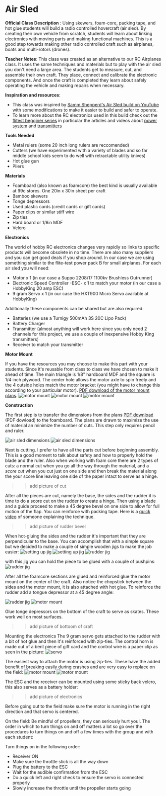 # Air Sled
**Official Class Description** : Using skewers, foam-core, packing tape, and hot glue students will build a 
radio controlled hovercraft (air sled). By creating their own vehicle from scratch, students
will learn about linking electronics with moving parts and making functional machines.
This is a good step towards making other radio controlled craft such as airplanes, boats
and multi-rotors (drones).

**Teacher Notes**: This class was created as an alternative to our RC Airplanes class. It uses the same techniques and materials but to play with the air sled you don't need a large area. The students get to measure, cut, and assemble their own craft. They place, connect and calibrate the electronic components. And once the craft is completed they learn about safely operating the vehicle and making repairs when necessary.

**Inspiration and resources**: 

* This class was inspired by [Samm Shepperd's Air Sled build on YouTube](https://youtu.be/lb7DPmaW8qs) with some modifications to make it easier to build and safer to operate.
* To learn more about the RC electronics used in this build check out the [flitest begginer series](http://www.flitetest.com/authors/FliteTest#/textSearch=HorizonHobby-BeginnerSeries&listSort=date_low_to_high) in particular the articles and videos about [power system](http://www.flitetest.com/articles/beginner-series-power-system) and [transmitters](http://www.flitetest.com/articles/beginner-series-transmitters)

**Tools Needed** 

* Metal rulers (some 20 inch long rulers are reccomended)
* Cutters (we have experimented with a variety of blades and so far middle school kids seem to do well with retractable utility knives)
* Hot glue gun
* Pliers

**Materials**

* Foamboard (also known as foamcore) the best kind is usually available at 99c stores. One 20in x 30in sheet per craft
* Bamboo skewers
* Tonge depressors
* Used plastic cards (credit cards or gift cards)
* Paper clips or similar stiff wire
* Zip ties
* Hard board or 1/8in MDF
* Velcro

**Electronics**

The world of hobby RC electronics changes very rapidly so links to specific products will become obsolete in no time. There are also many suppliers and you can get good deals if you shop around. In our case we are using something similar to the flite-test power pack B for small airplanes. For each air sled you will need:
* Motor x 1 (in our case a Suppo 2208/17 1100kv Brushless Outrunner)
* Electronic Speed Controller -ESC- x 1 to match your motor (in our case a HobbyKing 20 amp ESC)
* 9 gram Servo x 1 (in our case the HXT900 Micro Servo available at HobbyKing)

Additionally these components can be shared but are also required:
* Batteries (we use a Turnigy 500mAh 3S 20C Lipo Pack)
* Battery Charger
* Transmitter (almost anything will work here since you only need 2 channels for this project, we use a couple of inexpensive Hobby King transmitters)
* Receiver to match your transmitter

**Motor Mount**

If you have the resources you may choose to make this part with your students. Since it's reusable from class to class we have chosen to make it ahead of time. The main triangle is 1/8" hardboard MDF and the square is 1/4 inch plywood. The center hole allows the motor axle to spin freely and the 4 outside holes match the motor bracket (you might have to change this according to your particular motor). [PDF download of the motor mount plans](https://github.com/ftobon/steam-classes/raw/master/images/air-sled/air-sled-motor-mount.pdf).
![motor mount](https://raw.githubusercontent.com/ftobon/steam-classes/master/images/air-sled/air-sled-motor-mount.jpg)
![motor mount](https://raw.githubusercontent.com/ftobon/steam-classes/master/images/air-sled/air-sled-05.jpg)
![motor mount](https://raw.githubusercontent.com/ftobon/steam-classes/master/images/air-sled/air-sled-06.jpg)

**Construction**

The first step is to transfer the dimensions from the plans [PDF download](https://github.com/ftobon/steam-classes/raw/master/images/air-sled/air-sled-dimensions.pdf) (PDF dowload) to the foamboard. The plans are drawn to maximize the use of material an minimize the number of cuts. This step only requires pencil and ruler. 

![air sled dimensions](https://raw.githubusercontent.com/ftobon/steam-classes/master/images/air-sled/air-sled-dimensions.jpg)
![air sled dimensions](https://raw.githubusercontent.com/ftobon/steam-classes/master/images/air-sled/air-sled-16.jpg)


Next is cutting. I prefer to have all the parts cut before beginning assembly. This is a good moment to talk about safety and how to properly hold the blade and the ruler. Also when working with foam core there are 2 types of cuts: a normal cut when you go all the way through the material, and a *score cut* when you cut just on one side and then break the material along the your score line leaving one side of the paper intact to serve as a hinge. 

>> add picture of cut

After all the pieces are cut, namely the base, the sides and the rudder it is time to do a score cut on the rudder to create a hinge. Then using a blade and a guide proceed to make a 45 degree bevel on one side to allow for full motion of the flap. You can reinforce with packing tape. Here is a [quick video](https://youtu.be/w3__FHKIUvk?t=1m6s) of someone explaining the technique.

>> add picture of rudder bevel

When hot-gluing the sides and the rudder it's important that they are perpendicular to the base. You can accomplish that with a simple square but we decided to make a couple of simple wooden jigs to make the job easier:
![setting up jig](https://github.com/ftobon/steam-classes/raw/master/images/air-sled/air-sled-01.jpg)
![setting up jig](https://github.com/ftobon/steam-classes/raw/master/images/air-sled/air-sled-02.jpg)
![rudder jig](https://github.com/ftobon/steam-classes/raw/master/images/air-sled/air-sled-03.jpg)

with this jig you can hold the piece to be glued with a couple of pushpins: 
![rudder jig](https://github.com/ftobon/steam-classes/raw/master/images/air-sled/air-sled-04.jpg)

After all the foamcore sections are glued and reinforced glue the motor mount on the center of the craft. Also notice the chopstick between the sides and the motor mount, it is also attached with hot glue. To reinforce the rudder add a tongue depressor at a 45 degree angle:

![rudder jig](https://github.com/ftobon/steam-classes/raw/master/images/air-sled/air-sled-12.jpg)
![motor mount](https://github.com/ftobon/steam-classes/raw/master/images/air-sled/air-sled-13.jpg)

Glue tonge depressors on the bottom of the craft to serve as skates. These work well on most surfaces.

>> add picture of bottoom of craft

Mounting the electronics
The 9 gram servo gets attached to the rudder with a bit of hot glue and then it's reinforced with zip-ties. The control horn is made out of a bent piece of gift card and the control wire is a paper clip as seen in the picture:
![servo](https://github.com/ftobon/steam-classes/raw/master/images/air-sled/air-sled-09.jpg)

The easiest way to attach the motor is using zip-ties. These have the added benefit of breaking easily during crashes and are very easy to replace on the field:
![motor mount](https://github.com/ftobon/steam-classes/raw/master/images/air-sled/air-sled-08.jpg)
![motor mount](https://github.com/ftobon/steam-classes/raw/master/images/air-sled/air-sled-07.jpg)

The ESC and the receiver can be mounted using some sticky back velcro, this also serves as a battery holder:

>> add picture of electronics

Before going out to the field make sure the motor is running in the right direction and that servo is centered.

On the field:
Be mindful of propellers, they can seriously hurt you!. The order in which to turn things on and off matters a lot so go over the procedures to turn things on and off a few times with the group and with each student:

Turn things on in the following order:

* Receiver ON
* Make sure the throttle stick is all the way down
* Plug the battery to the ESC
* Wait for the audible confirmation from the ESC
* Do a quick left and right check to ensure the servo is connected properly
* Slowly increase the throttle until the propeller starts going



